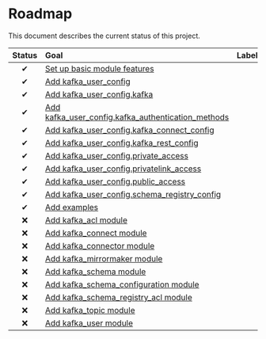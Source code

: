 # Roadmap

This document describes the current status of this project.


| Status | Goal | Labels | 
| :---: | :--- | --- | 
| ✔ | [Set up basic module features]() || 
| ✔ | [Add kafka_user_config]() ||
| ✔ | [Add kafka_user_config.kafka]() ||
| ✔ | [Add kafka_user_config.kafka_authentication_methods]() ||
| ✔ | [Add kafka_user_config.kafka_connect_config]() ||
| ✔ | [Add kafka_user_config.kafka_rest_config]() ||
| ✔ | [Add kafka_user_config.private_access]() ||
| ✔ | [Add kafka_user_config.privatelink_access]() ||
| ✔ | [Add kafka_user_config.public_access]() ||
| ✔ | [Add kafka_user_config.schema_registry_config]() ||
| ✔ | [Add examples]() ||
| ❌ | [Add kafka_acl module]() ||
| ❌ | [Add kafka_connect module]() ||
| ❌ | [Add kafka_connector module]() ||
| ❌ | [Add kafka_mirrormaker module]() ||
| ❌ | [Add kafka_schema module]() ||
| ❌ | [Add kafka_schema_configuration module]() ||
| ❌ | [Add kafka_schema_registry_acl module]() ||
| ❌ | [Add kafka_topic module]() ||
| ❌ | [Add kafka_user module]() ||